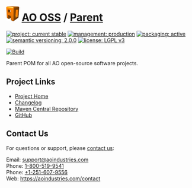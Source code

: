 # [<img src="ao-logo.png" alt="AO Logo" width="35" height="40">](https://github.com/aoindustries) [AO OSS](https://github.com/aoindustries/ao-oss) / [Parent](https://github.com/aoindustries/ao-oss-parent)

[![project: current stable](https://oss.aoapps.com/ao-badges/project-current-stable.svg)](https://aoindustries.com/life-cycle#project-current-stable)
[![management: production](https://oss.aoapps.com/ao-badges/management-production.svg)](https://aoindustries.com/life-cycle#management-production)
[![packaging: active](https://oss.aoapps.com/ao-badges/packaging-active.svg)](https://aoindustries.com/life-cycle#packaging-active)  
[![semantic versioning: 2.0.0](https://oss.aoapps.com/ao-badges/semver-2.0.0.svg)](http://semver.org/spec/v2.0.0.html)
[![license: LGPL v3](https://oss.aoapps.com/ao-badges/license-lgpl-3.0.svg)](https://www.gnu.org/licenses/lgpl-3.0)

[![Build](https://github.com/aoindustries/ao-oss-parent/workflows/Build/badge.svg?branch=master)](https://github.com/aoindustries/ao-oss-parent/actions?query=workflow%3ABuild)

Parent POM for all AO open-source software projects.

## Project Links
* [Project Home](https://oss.aoapps.com/parent/)
* [Changelog](https://oss.aoapps.com/parent/changelog)
* [Maven Central Repository](https://search.maven.org/artifact/com.aoapps/ao-oss-parent)
* [GitHub](https://github.com/aoindustries/ao-oss-parent)

## Contact Us
For questions or support, please [contact us](https://aoindustries.com/contact):

Email: [support@aoindustries.com](mailto:support@aoindustries.com)  
Phone: [1-800-519-9541](tel:1-800-519-9541)  
Phone: [+1-251-607-9556](tel:+1-251-607-9556)  
Web: https://aoindustries.com/contact
